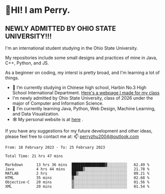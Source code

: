 # 🌄HI! I am Perry. <br> #
## NEWLY ADMITTED BY OHIO STATE UNIVERSITY!!! ##  
I'm an international student studying in the Ohio State University. <br>

My repositories include some small designs and practices of mine in Java, C++, Python, and JS. <br>

As a beginner on coding, my interst is pretty broad, and I'm learning a lot of things. <br>
- 🔭 I’m currently studying in Chinese high school, Harbin No.3 High School International Department. [Here's a webpage I made for my class](https://perry2004.github.io/weirdos/)
- I'm newly admitted by Ohio State University, class of 2026 under the major of Computer and Information Science. 
- 🌱 I’m currently learning Java, Python, Web Design, Machine Learning, and Data Visualization. 
- 🕸️ My personal website is at <a href="https://zhu-yp.cn">here</a> .  

If you have any suggestions for my future development and other ideas, please feel free to contact me at: 📫 [perryzhu2004@outlook.com](mailto:perryzhu2004@outlook.com)

<!--START_SECTION:waka-->

```text
From: 18 February 2023 - To: 25 February 2023

Total Time: 21 hrs 47 mins

Markdown      13 hrs 36 mins  ███████████████▓░░░░░░░░░   62.49 %
Java          4 hrs 44 mins   █████▒░░░░░░░░░░░░░░░░░░░   21.78 %
MATLAB        2 hrs           ██▒░░░░░░░░░░░░░░░░░░░░░░   09.21 %
HTML          35 mins         ▓░░░░░░░░░░░░░░░░░░░░░░░░   02.68 %
Objective-C   20 mins         ▒░░░░░░░░░░░░░░░░░░░░░░░░   01.56 %
XML           20 mins         ▒░░░░░░░░░░░░░░░░░░░░░░░░   01.54 %
```

<!--END_SECTION:waka-->